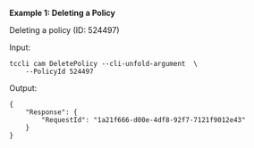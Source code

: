 **Example 1: Deleting a Policy**

Deleting a policy (ID: 524497)

Input: 

```
tccli cam DeletePolicy --cli-unfold-argument  \
    --PolicyId 524497
```

Output: 
```
{
    "Response": {
        "RequestId": "1a21f666-d00e-4df8-92f7-7121f9012e43"
    }
}
```

